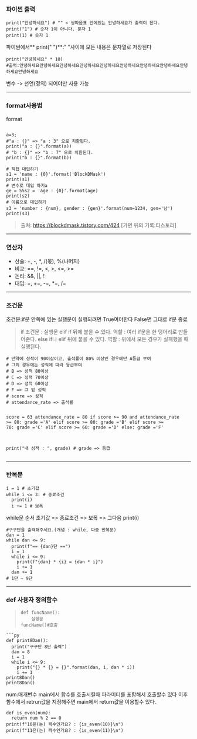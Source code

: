 <h3 id="파이썬-출력">파이썬 출력</h3>
<pre><code class="language-py">print(&quot;안녕하세요&quot;) # &quot;&quot; &lt; 쌍따옴표 안에있는 안녕하세요가 출력이 된다.
print(&quot;1&quot;) # 숫자 1이 아니다. 문자 1
print(1) # 숫자 1</code></pre>
<p>파이썬에서** print(&quot;  &quot;)**:&quot; &quot;사이에 모든 내용은 문자열로 저장된다</p>
<pre><code class="language-py">print(&quot;안녕하세요&quot; * 10)
#출력:안녕하세요안녕하세요안녕하세요안녕하세요안녕하세요안녕하세요안녕하세요안녕하세요안녕하세요안녕하세요</code></pre>
<p>변수 -&gt; 선언(정의) 되어야만 사용 가능</p>
<hr />
<h3 id="format사용법">format사용법 <img alt="" src="https://velog.velcdn.com/images/kdhun-0814/post/77e29a39-7a29-49ad-b21e-5ba5ac689fcf/image.png" /></h3>
<p>format</p>
<pre><code class="language-py">
a=3;
#&quot;a : {}&quot; =&gt; &quot;a : 3&quot; 으로 치환된다.
print(&quot;a : {}&quot;.format(a))
# &quot;b : {}&quot; =&gt; &quot;b : 7&quot; 으로 치환된다.
print(&quot;b : {}&quot;.format(b))</code></pre>
<pre><code class="language-py"># 직접 대입하기
s1 = 'name : {0}'.format('BlockDMask')
print(s1) 
# 변수로 대입 하기a
ge = 55s2 = 'age : {0}'.format(age)
print(s2) 
# 이름으로 대입하기
s3 = 'number : {num}, gender : {gen}'.format(num=1234, gen='남')
print(s3)
</code></pre>
<blockquote>
<p>출처: <a href="https://blockdmask.tistory.com/424">https://blockdmask.tistory.com/424</a> [가면 뒤의 기록:티스토리]</p>
</blockquote>
<hr />
<h3 id="연산자">연산자</h3>
<ul>
<li>산술: +, -, *, /(몫), %(나머지)</li>
<li>비교: ==, !=, &lt;, &gt;, &lt;=, &gt;=</li>
<li>논리: &amp;&amp;, ||, !</li>
<li>대입: =, +=, -=, *=, /=</li>
</ul>
<hr />
<h3 id="조건문">조건문</h3>
<p>조건문:if문 안쪽에 있는 실행문이 실행되려면 True여야한다 False면 그대로 if문 종료</p>
<blockquote>
<p>if 조건문 :
실행문
elif 
if 뒤에 붙을 수 있다.
역할 : 여러 if문을 한 덩어리로 만들어준다.
else
if나 elif 뒤에 붙을 수 있다.
역할 : 위에서 모든 경우가 실패했을 때 실행된다.</p>
</blockquote>
<pre><code class="language-py"># 만약에 성적이 90이상이고, 출석률이 80% 이상인 경우에만 A등급 부여
# 그외 경우에는 성적에 따라 등급부여
# B =&gt; 성적 80이상
# C =&gt; 성적 70이상
# D =&gt; 성적 60이상
# F =&gt; 그 밑 성적
# score =&gt; 성적
# attendance_rate =&gt; 출석률

score = 63
attendance_rate = 80
if score &gt;= 90 and attendance_rate &gt;= 80:
  grade ='A'
elif score &gt;= 80:
  grade ='B'
elif score &gt;= 70:
  grade ='C'
elif score &gt;= 60:
  grade ='D'
else:
  grade ='F'

print(&quot;내 성적 : &quot;, grade) # grade =&gt; 등급</code></pre>
<hr />
<h3 id="반복문">반복문</h3>
<pre><code class="language-py">i = 1 # 초기값
while i &lt;= 3: # 종료조건
  print(i)
  i += 1 # 보폭</code></pre>
<p> while문 순서 초기값 =&gt; 종료조건 =&gt; 보폭 =&gt; 그다음 print(i)</p>
<pre><code class="language-py">#구구단을 출력해주세요.(개념 : while, 다중 반복문)
dan = 1
while dan &lt;= 9:
  print(f&quot;== {dan}단 ==&quot;)
  i = 1
  while i &lt;= 9:
    print(f&quot;{dan} * {i} = {dan * i}&quot;)
    i += 1
  dan += 1
# 1단 ~ 9단</code></pre>
<hr />
<h3 id="def-사용자-정의함수"><strong>def</strong> 사용자 정의함수</h3>
<blockquote>
<pre><code class="language-py">def funcName():
    실행문
funcName()#호출</code></pre>
</blockquote>
<pre><code>```py
def print8Dan():
  print(&quot;구구단 8단 출력&quot;)
  dan = 8
  i = 1
  while i &lt;= 9:
    print(&quot;{} * {} = {}&quot;.format(dan, i, dan * i))
    i += 1
print8Dan()
print8Dan()</code></pre><p>num:매개변수 
main에서 함수를 호출시킬때 파라미터를 포함해서 호출할수 있다
이후 함수에서 retrun값을 지정해주면 main에서 return값을 이용할수 있다.</p>
<pre><code class="language-py">def is_even(num):
  return num % 2 == 0
print(f&quot;10은(는) 짝수인가요? : {is_even(10)}\n&quot;)
print(f&quot;11은(는) 짝수인가요? : {is_even(11)}\n&quot;)</code></pre>